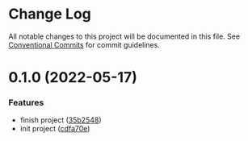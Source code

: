 # Change Log

All notable changes to this project will be documented in this file.
See [Conventional Commits](https://conventionalcommits.org) for commit guidelines.

# 0.1.0 (2022-05-17)


### Features

* finish project ([35b2548](https://github.com/jeft224/ulint/commit/35b25481287f382ce6f83e320709d30fed9c5fae))
* init project ([cdfa70e](https://github.com/jeft224/ulint/commit/cdfa70e362e7bd372627b9b35d6c5d73f72a1737))
